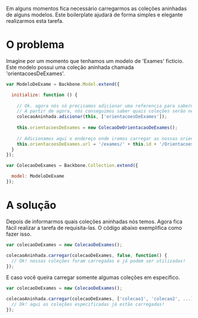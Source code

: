 Em alguns momentos fica necessário carregarmos as coleções aninhadas de alguns modelos. Este boilerplate ajudará de forma simples 
e elegante realizarmos esta tarefa.

# O problema

Imagine por um momento que tenhamos um modelo de 'Exames' ficticio. Este modelo possui uma coleção aninhada chamada 'orientacoesDeExames'.

```javascript
var ModeloDeExame = Backbone.Model.extend({

  initialize: function () {
  
    // Ok. agora nós só precisamos adicionar uma referencia para sabermos quais coleções nós temos.
    // A partir de agora, nós conseguimos saber quais coleções serão necessárias carregar.
    colecaoAninhada.adicionar(this, ['orientacoesDeExames']);
  
    this.orientacoesDeExames = new ColecaoDeOrientacaoDeExames();
  
    // Adicionamos aqui o endereço onde iremos carregar as nossas orientações dos exames.
    this.orientacoesDeExames.url = '/exames/' + this.id + '/OrientacoesDeExames';
  }
});

var ColecaoDeExames = Backbone.Collection.extend({

  model: ModeloDeExame
});
```

# A solução

Depois de informarmos quais coleções aninhadas nós temos. Agora fica fácil realizar a tarefa de requisita-las. O código abaixo 
exemplifica como fazer isso.

```javascript
var colecaoDeExames = new ColecaoDeExames();

colecaoAninhada.carregar(colecaoDeExames, false, function() {
  // Ok! nossas coleções foram carregadas e já podem ser utilizadas!
});
```

E caso você queira carregar somente algumas coleções em específico.

```javascript
var colecaoDeExames = new ColecaoDeExames();

colecaoAninhada.carregar(colecaoDeExames, ['colecao1', 'colecao2', ...], function() {
  // Ok! aqui as coleções especificadas já estão carregadas!
});
```
